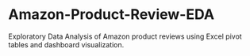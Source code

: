 # Amazon-Product-Review-EDA
Exploratory Data Analysis of Amazon product reviews using Excel pivot tables and dashboard visualization.

